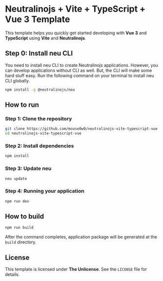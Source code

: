 # Neutralinojs + Vite + TypeScript + Vue 3 Template

This template helps you quickly get started developing with **Vue 3** and **TypeScript** using **Vite** and **Neutralinojs**.

## Step 0: Install neu CLI

You need to install neu CLI to create Neutralinojs applications. However, you can develop applications without CLI as well. But, the CLI will make some hard stuff easy. Run the following command on your terminal to install neu CLI globally.

```bash
npm install -g @neutralinojs/neu
```

## How to run

### Step 1: Clone the repository

```bash
git clone https://github.com/mouse0w0/neutralinojs-vite-typescript-vue
cd neutralinojs-vite-typescript-vue
```

### Step 2: Install dependencies

```bash
npm install
```

### Step 3: Update neu

```bash
neu update
```

### Step 4: Running your application

```bash
npm run dev
```

## How to build

```bash
npm run build
```

After the command completes, application package will be generated at the `build` directory.

## License

This template is licensed under **The Unlicense**. See the `LICENSE` file for details.